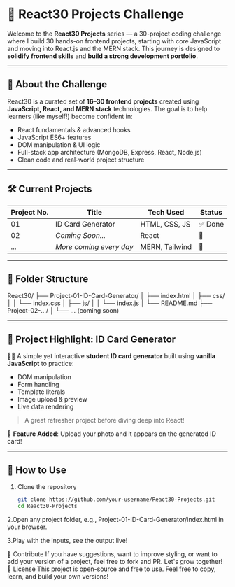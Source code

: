 

# 🚀 React30 Projects Challenge

Welcome to the **React30 Projects** series — a 30-project coding challenge where I build 30 hands-on frontend projects, starting with core JavaScript and moving into React.js and the MERN stack. This journey is designed to **solidify frontend skills** and **build a strong development portfolio**.

---

## 📌 About the Challenge

React30 is a curated set of **16–30 frontend projects** created using **JavaScript, React, and MERN stack** technologies. The goal is to help learners (like myself!) become confident in:

- React fundamentals & advanced hooks
- JavaScript ES6+ features
- DOM manipulation & UI logic
- Full-stack app architecture (MongoDB, Express, React, Node.js)
- Clean code and real-world project structure

---

## 🛠️ Current Projects

| Project No. | Title                    | Tech Used        | Status |
|-------------|--------------------------|------------------|--------|
| 01          | ID Card Generator        | HTML, CSS, JS    | ✅ Done |
| 02          | _Coming Soon..._         | React            | 🚧     |
| ...         | _More coming every day_  | MERN, Tailwind   | 🚧     |

---

## 📂 Folder Structure
React30/
├── Project-01-ID-Card-Generator/
│ ├── index.html
│ ├── css/
│ │ └── index.css
│ ├── js/
│ │ └── index.js
│ └── README.md
├── Project-02-.../
│ └── ... (coming soon)


---

## 🌟 Project Highlight: ID Card Generator

🧑‍🎓 A simple yet interactive **student ID card generator** built using **vanilla JavaScript** to practice:

- DOM manipulation
- Form handling
- Template literals
- Image upload & preview
- Live data rendering

>  A great refresher project before diving deep into React!

📸 **Feature Added**: Upload your photo and it appears on the generated ID card!

---

## 🚀 How to Use

1. Clone the repository  
   ```bash
   git clone https://github.com/your-username/React30-Projects.git
   cd React30-Projects
2.Open any project folder, e.g.,
Project-01-ID-Card-Generator/index.html in your browser.

3.Play with the inputs, see the output live!

🤝 Contribute
If you have suggestions, want to improve styling, or want to add your version of a project, feel free to fork and PR. Let's grow together!
🌈 License
This project is open-source and free to use. Feel free to copy, learn, and build your own versions!

